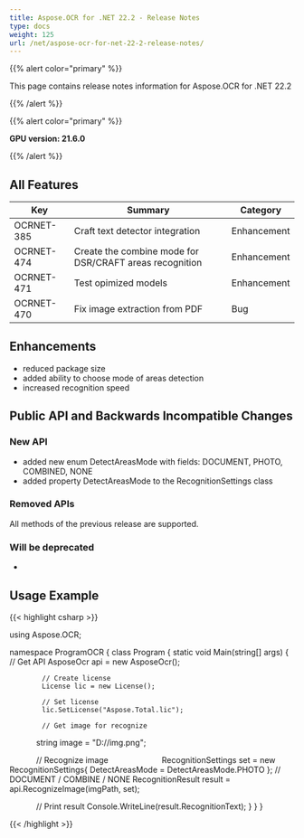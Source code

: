 ```yaml
---
title: Aspose.OCR for .NET 22.2 - Release Notes
type: docs
weight: 125
url: /net/aspose-ocr-for-net-22-2-release-notes/
---
```


{{% alert color="primary" %}}

This page contains release notes information for Aspose.OCR for .NET 22.2

{{% /alert %}}

{{% alert color="primary" %}}

**GPU version: 21.6.0**

{{% /alert %}}

## All Features

|Key|Summary|Category|
|---|---|---|
|OCRNET-385|Craft text detector integration |Enhancement|
|OCRNET-474|Create the combine mode for DSR/CRAFT areas recognition |Enhancement|
|OCRNET-471|Test opimized models |Enhancement|
|OCRNET-470|Fix image extraction from PDF |Bug|


## Enhancements

- reduced package size
- added ability to choose mode of areas detection
- increased recognition speed


## Public API and Backwards Incompatible Changes

### New API

- added new enum DetectAreasMode with fields: DOCUMENT, PHOTO, COMBINED, NONE
- added property DetectAreasMode to the RecognitionSettings class

### Removed APIs

All methods of the previous release are supported.

### Will be deprecated

-

## Usage Example

{{< highlight csharp >}}


using Aspose.OCR;

namespace ProgramOCR
{
    class Program
    {
        static void Main(string[] args)
        {
            // Get API
            AsposeOcr api = new AsposeOcr();

            // Create license
            License lic = new License();

            // Set license 
            lic.SetLicense("Aspose.Total.lic");

            // Get image for recognize
            string image = "D://img.png";

            // Recognize image           
            RecognitionSettings set = new RecognitionSettings{ DetectAreasMode = DetectAreasMode.PHOTO }; // DOCUMENT / COMBINE / NONE
            RecognitionResult result = api.RecognizeImage(imgPath, set);

            // Print result
            Console.WriteLine(result.RecognitionText);
        }
    }
}

{{< /highlight >}}
